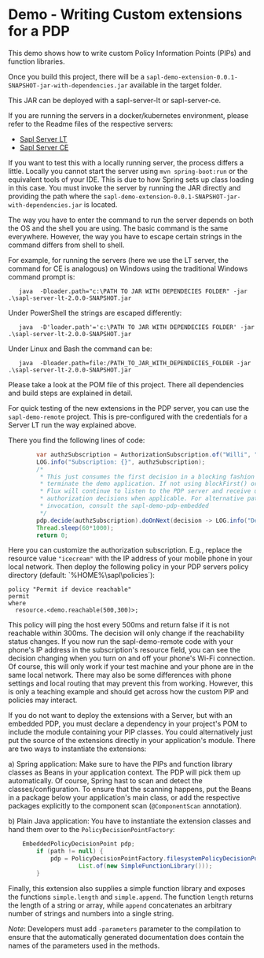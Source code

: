 # Demo - Writing Custom extensions for a PDP

This demo shows how to write custom Policy Information Points (PIPs) and function libraries.

Once you build this project, there will be a `sapl-demo-extension-0.0.1-SNAPSHOT-jar-with-dependencies.jar` available in the target folder.

This JAR can be deployed with a sapl-server-lt or sapl-server-ce. 

If you are running the servers in a docker/kubernetes environment, please refer to the Readme files of the respective servers:

* [Sapl Server LT](https://github.com/heutelbeck/sapl-policy-engine/tree/master/sapl-server-lt)
* [Sapl Server CE](https://github.com/heutelbeck/sapl-server/tree/main/sapl-server-ce)

If you want to test this with a locally running server, the process differs a little. Locally you cannot start the server using `mvn spring-boot:run` or the equivalent tools of your IDE. This is due to how Spring sets up class loading in this case. You must invoke the server by running the JAR directly and providing  the path where the `sapl-demo-extension-0.0.1-SNAPSHOT-jar-with-dependencies.jar` is located.

The way you have to enter the command to run the server depends on both the OS and the shell you are using. The basic command is the same everywhere. However, the way you have to escape certain strings in the command differs from shell to shell.

For example, for running the servers (here we use the LT server, the command for CE is analogous) on Windows using the traditional Windows command prompt is:

```
   java  -Dloader.path="c:\PATH TO JAR WITH DEPENDECIES FOLDER" -jar .\sapl-server-lt-2.0.0-SNAPSHOT.jar
```

Under PowerShell the strings are escaped differently:

```
   java  -D'loader.path'='c:\PATH TO JAR WITH DEPENDECIES FOLDER' -jar .\sapl-server-lt-2.0.0-SNAPSHOT.jar
```

Under Linux and Bash the command can be:

```
   java  -Dloader.path=file:/PATH_TO_JAR_WITH_DEPENDECIES_FOLDER -jar .\sapl-server-lt-2.0.0-SNAPSHOT.jar
```

Please take a look at the POM file of this project. There all dependencies and build steps are explained in detail. 

For quick testing of the new extensions in the PDP server, you can use the `sapl-demo-remote` project. This is pre-configured with the credentials for a Server LT run the way explained above.

There you find the following lines of code: 

```java
		var authzSubscription = AuthorizationSubscription.of("Willi", "eat", "icecream");
		LOG.info("Subscription: {}", authzSubscription);
		/*
		 * This just consumes the first decision in a blocking fashion to quickly
		 * terminate the demo application. If not using blockFirst() or take(1), the
		 * Flux will continue to listen to the PDP server and receive updated
		 * authorization decisions when applicable. For alternative patterns of
		 * invocation, consult the sapl-demo-pdp-embedded
		 */
		pdp.decide(authzSubscription).doOnNext(decision -> LOG.info("Decision: {}", decision)).subscribe();
		Thread.sleep(60*1000);
		return 0;
```

Here you can customize the authorization subscription. E.g., replace the resource value `"icecream"` with the IP address of your mobile phone in your local network. 
Then deploy the following policy in your PDP servers policy directory (default: `%HOME%\sapl\policies´):

```
policy "Permit if device reachable"
permit
where 
  resource.<demo.reachable(500,300)>;
```

This policy will ping the host every 500ms and return false if it is not reachable within 300ms. The decision will only change if the reachability status changes. If you now run the sapl-demo-remote code with your phone's IP address in the subscription's resource field, you can see the decision changing when you turn on and off your phone's Wi-Fi connection. Of course, this will only work if your test machine and your phone are in the same local network. There may also be some differences with phone settings and local routing that may prevent this from working. However, this is only a teaching example and should get across how the custom PIP and policies may interact.

If you do not want to deploy the extensions with a Server, but with an embedded PDP, you must declare a dependency in your project's POM to include the module containing your PIP classes. You could alternatively just put the source of the extensions directly in your application's module.
There are two ways to instantiate the extensions:

a) Spring application: Make sure to have the PIPs and function library classes as Beans in your application context. The PDP will pick them up automatically. Of course, Spring hast to scan and detect the classes/configuration. 
To ensure that the scanning happens, put the Beans in a package below your application's main class, or add the respective packages explicitly to the component scan (`@ComponentScan` annotation).

b) Plain Java application: You have to instantiate the extension classes and hand them over to the `PolicyDecisionPointFactory`:

```java
	EmbeddedPolicyDecisionPoint pdp;
		if (path != null) {
			pdp = PolicyDecisionPointFactory.filesystemPolicyDecisionPoint(path, List.of(new EchoPIP()),
					List.of(new SimpleFunctionLibrary()));
		}
```

Finally, this extension also supplies a simple function library and exposes the functions `simple.length` and `simple.append`. The function `length` returns the length of a string or array, while `append` concatenates an arbitrary number of strings and numbers into a single string.


*Note*: Developers must add  `-parameters` parameter to the compilation to ensure that the automatically generated documentation does contain the names of the parameters used in the methods.

